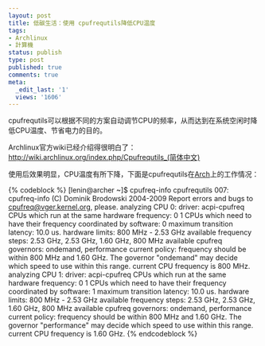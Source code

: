 ```yaml
---
layout: post
title: 低碳生活：使用 cpufrequtils降低CPU温度
tags:
- Archlinux
- 計算機
status: publish
type: post
published: true
comments: true
meta:
  _edit_last: '1'
  views: '1606'
---
```

cpufrequtils可以根据不同的方案自动调节CPU的频率，从而达到在系统空闲时降低CPU温度、节省电力的目的。

Archlinux官方wiki已经介绍得很明白了：<a href="http://wiki.archlinux.org/index.php/Cpufrequtils_(简体中文)">http://wiki.archlinux.org/index.php/Cpufrequtils_(简体中文)</a>

使用后效果明显，CPU温度有所下降，下面是cpufrequtils在<a href="http://0x3f.org/?tag=arch">Arch</a>上的工作情况： 

{% codeblock %}
[lenin@archer ~]$ cpufreq-info 
cpufrequtils 007: cpufreq-info (C) Dominik Brodowski 2004-2009
Report errors and bugs to cpufreq@vger.kernel.org, please.
analyzing CPU 0:
  driver: acpi-cpufreq
  CPUs which run at the same hardware frequency: 0 1
  CPUs which need to have their frequency coordinated by software: 0
  maximum transition latency: 10.0 us.
  hardware limits: 800 MHz - 2.53 GHz
  available frequency steps: 2.53 GHz, 2.53 GHz, 1.60 GHz, 800 MHz
  available cpufreq governors: ondemand, performance
  current policy: frequency should be within 800 MHz and 1.60 GHz.
                  The governor "ondemand" may decide which speed to use
                  within this range.
  current CPU frequency is 800 MHz.
analyzing CPU 1:
  driver: acpi-cpufreq
  CPUs which run at the same hardware frequency: 0 1
  CPUs which need to have their frequency coordinated by software: 1
  maximum transition latency: 10.0 us.
  hardware limits: 800 MHz - 2.53 GHz
  available frequency steps: 2.53 GHz, 2.53 GHz, 1.60 GHz, 800 MHz
  available cpufreq governors: ondemand, performance
  current policy: frequency should be within 800 MHz and 1.60 GHz.
                  The governor "performance" may decide which speed to use
                  within this range.
  current CPU frequency is 1.60 GHz.
{% endcodeblock %}
